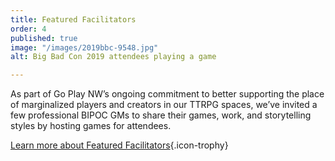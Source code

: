 ```yaml
---
title: Featured Facilitators
order: 4
published: true
image: "/images/2019bbc-9548.jpg"
alt: Big Bad Con 2019 attendees playing a game

---
```

As part of Go Play NW’s ongoing commitment to better supporting the place of marginalized players and creators in our TTRPG spaces, we’ve invited a few professional BIPOC GMs to share their games, work, and storytelling styles by hosting games for attendees.

[Learn more about Featured Facilitators](/featured-facilitators/){.icon-trophy}